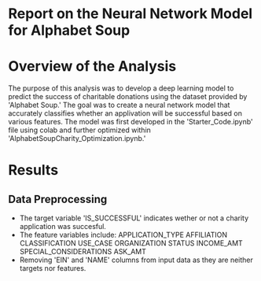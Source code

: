 # Report on the Neural Network Model for Alphabet Soup

# Overview of the Analysis

The purpose of this analysis was to develop a deep learning model to predict the success of charitable donations using the dataset provided by 'Alphabet Soup.' The goal was to create a neural network model that accurately classifies whether an applivation will be successful based on various features. The model was first developed in the 'Starter_Code.ipynb' file using colab and further optimized within 'AlphabetSoupCharity_Optimization.ipynb.'

# Results

## Data Preprocessing
- The target variable 'IS_SUCCESSFUL' indicates wether or not a charity application was succesful.
- The feature variables include:
  APPLICATION_TYPE
  AFFILIATION
  CLASSIFICATION
  USE_CASE
  ORGANIZATION
  STATUS
  INCOME_AMT
  SPECIAL_CONSIDERATIONS
  ASK_AMT
- Removing 'EIN' and 'NAME' columns from input data as they are neither targets nor features.
